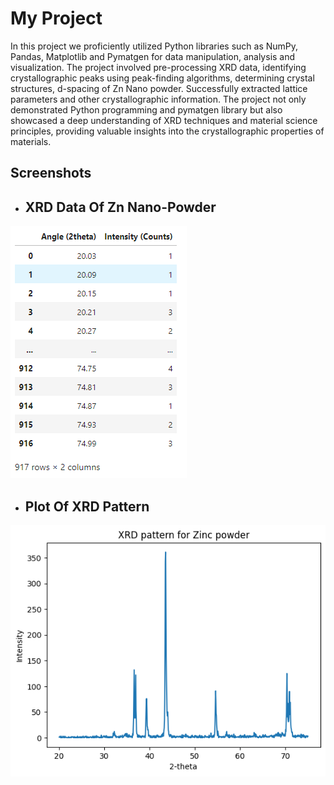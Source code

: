 # My Project

  In this project we proficiently utilized Python libraries such as NumPy, Pandas, Matplotlib and Pymatgen for data
manipulation, analysis and visualization. The project involved pre-processing XRD data, identifying
crystallographic peaks using peak-finding algorithms, determining crystal structures, d-spacing of Zn Nano powder.
Successfully extracted lattice parameters and other crystallographic information. The project not only demonstrated
Python programming and pymatgen library but also showcased a deep understanding of XRD techniques and
material science principles, providing valuable insights into the crystallographic properties of materials.

## Screenshots
- ## XRD Data Of Zn Nano-Powder
![DATA](https://github.com/dipakkhedkar1104/-python-XRD-Data-Analysis/blob/main/image.png)

- ## Plot Of XRD Pattern 
![Plot1](https://github.com/dipakkhedkar1104/-python-XRD-Data-Analysis/blob/main/Images/image.png)

